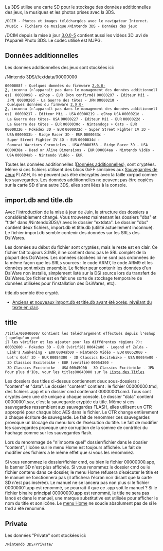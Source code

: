 La 3DS utilise une carte SD pour le stockage des données additionnelles
des jeux, la musiques et les photos prises avec la 3DS.

`/DCIM - Photos et images téléchargées avec le navigateur Internet.`
`/Music - Fichiers de musique`
`/Nintendo 3DS - Données des jeux`

/DCIM depuis la mise à jour [3.0.0-5](3.0.0-5 "wikilink") contient aussi
les vidéos 3D .avi de l’Appareil Photo 3DS. Le codec utilisé est MJPG.

## Données additionnelles

Les données additionnelles des jeux sont stockées ici:


/Nintendo 3DS/<SomeID>/<SomeID>/extdata/00000000

`0000008f - Quelques données du firmware `[`2.0.0-2`](2.0.0-2 "wikilink")`, inconnu (n’apparaît pas dans le management des données additionnelles) `
`00000098 - eShop - EUR (Non confirmé)`
`00000207 - Editeur Mii - JPN `
`0000020d - La Guerre des têtes - JPN`
`00000210 - Quelques données du firmware `[`2.0.0-2`](2.0.0-2 "wikilink")`, inconnu (n’apparaît pas dans le management des données additionnelles) `
`00000217 - Editeur Mii - USA`
`00000219 - eShop USA`
`0000021d - La Guerre des têtes- USA`
`00000227 - Editeur Mii - EUR`
`0000022d - La Guerre des têtes - EUR`
`0000030c - Nintendogs + Cats - EUR`
`00000326 - Pokédex 3D - EUR`
`0000032d - Super Street Fighter IV 3D - USA`
`0000033b - Ridge Racer 3D - EUR`
`0000033c - Super Street Fighter IV 3D - EUR`
`0000034d - Samurai Warriors Chronicles - USA`
`00000358 - Ridge Racer 3D - USA`
`0000038a - Dead or Alive Dimensions - EUR`
`000004aa - Nintendo Vidéo - USA`
`000004ab - Nintendo Vidéo - EUR`

Toutes les données additionnelles ([Données
additionnelles](Données_additionnelles "wikilink")), sont cryptées. Même
si ces fichiers utilisent des blocs 0xFF similaires aux [Sauvegardes de
Jeux](Sauvegardes_de_Jeux "wikilink") FLASH, ils ne peuvent pas être
décryptés avec la faille xorpad comme les sauvegardes. Les données
additionnelles ne peuvent pas être copiées sur la carte SD d'une autre
3DS, elles sont liées à la console.

## import.db and title.db

Avec l'introduction de la mise à jour de Juin, la structure des dossiers
a considérablement changé. Vous trouverez maintenant les dossiers "dbs"
et "title" dans /Nintendo3DS/<SomeID>/<SomeID>/ avec le dossier
"extdata". Le dossier "dbs" contient deux fichiers, import.db et
title.db (utilité actuellement inconnue). Le fichier import.db semble
contenir des données sur les SRLs des DsiWares.

Les données au début du fichier sont cryptées, mais le reste est en
clair. Ce fichier fait toujours 3.1MB, il ne contient donc pas le SRL
complet de la plupart des DsiWares. Les données stockées ici ne sont pas
ordonnées de la même façon que les SRLs sources : le code ARM7, le code
ARM9 et les données sont mixés ensemble. Le fichier peur contenir les
données d'un DsiWare non installé, simplement listé sur la DSi source
lors du transfert de DsiWares.(ce fichier est en fait une sorte de
stockage temporaire de données utilisées pour l'installation des
DsiWares, etc).

title.db semble être crypté.

- [Anciens et nouveaux import.db et title.db ayant été xorés, révélant
  du texte en clair](https://gist.github.com/1113cbe10f124e5a2c72).

## title

`/title/00040000/ Contient les téléchargement effectués depuis l'eShop ( quelqu'un peut-il les vérifier et les ajouter pour les différentes régions ?):`
`00032600 - Pokedex 3D - EUR (vérifié)`
`00042a00 - Legend of Zelda - Link's Awakening - EUR`
`0004ab00 - Nintendo Vidéo - EUR`
`00052000 - Let's Golf 3D - EUR`
`00054300 - 3D Classics Excitebike - USA`
`00054e00 - 3D Classics Excitebike - EUR (verifié)`
`00054300 - 3D Classics Excitebike - USA`
`00045C00 - 3D Classics Excitebike - JPN`
`Pour plus d'IDs, vour les titles00040000 sur la `[`Liste des Titles`](Liste_des_Titles "wikilink")

Les dossiers des titles ci-dessus contiennent deux sous-dossiers :
"content" et "data". Le dossier "content" contient : le fichier
00000000.tmd, des fichiers .app et un dossier cmd contenant
00000001.cmd. Tous sont cryptés avec une clé unique à chaque console. Le
dossier "data" contient 00000001.sav, c'est la sauvegarde cryptée du
title. Même si ces sauvegardes ressemblent aux sauvegardes FLASH, elles
utilisent un CTR approprié pour chaque bloc AES dans le fichier. Le CTR
change entièrement à chaque écriture de sauvegarde. Le fait de renommer
ces sauvegardes provoque un blocage du menu lors de l’exécution du
title. Le fait de modifier les sauvegardes provoque une corruption de la
somme de contrôle/ du hachage comme sur les sauvegardes flash.

Lors du renommage de "n'importe quel" dossier/fichier dans le dossier
"content", l'icône sur le menu Home est toujours affichée. Le fait de
modifier ces fichiers a le même effet que si vous les renommiez.

Si vous renommez le dossier/fichier cmd, ou bien le fichier
00000000.app, la banner 3D n'est plus affichée. Si vous renommez le
dossier cmd ou le fichier contenu dans ce dossier, le menu Home refusera
d’exécuter le title et le manuel ne fonctionnera pas (il affichera
l'écran noir disant que la carte SD n'est pas insérée). Le manuel ne se
lancera pas non plus si le fichier 00000001.app est renommé, se
pourrait-il que ce .app soit le manuel ? Si le fichier binaire principal
00000000.app est renommé, le title ne sera pas lancé et dans le manuel,
une marque substitutive est utilisée pour afficher le nom du title et
son icône. Le [menu Home](menu_Home "wikilink") ne soucie absolument pas
de si le tmd a été renommé.

## Private

Les données "Private" sont stockées ici:

`/Nintendo 3DS/Private/`

<Title ID Low>

/

`00020400 - Appareil Photo 3DS`
`00020500 - Studio son Nintendo 3DS`

Les données "Private" pour l'appareil photo et le studio son sont en
clair. Il y a un fichier [phtcahe.bin](phtcache.bin/FR "wikilink") dans
le dossier "Private" de l'appareil hpto, il semblerait qu'il liste les
photos présentes sur la carte SD. Si vous voulez installer des images et
les voir sur la 3DS, renommez-les avec (8 chiffres).mpo et
sauvegardez-les dans /DCIM. Dans le dossier "Private" du studio son, il
y a des fichiers voice/XX/\*.m4a. ( Où XX est un chiffre de 01 à 10,
avec le son encodé en .m4a)